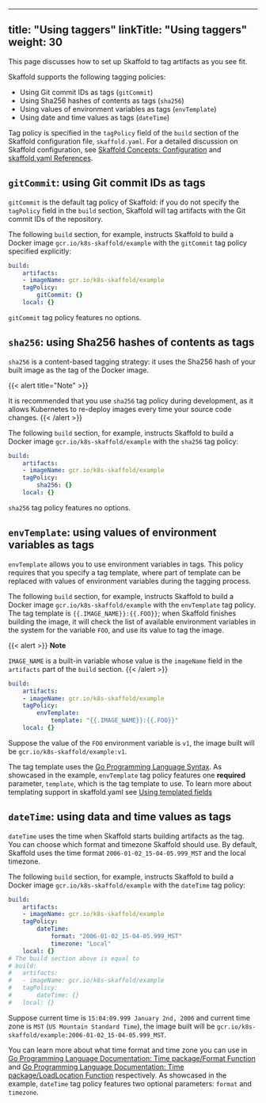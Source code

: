 
---
title: "Using taggers"
linkTitle: "Using taggers"
weight: 30
---

This page discusses how to set up Skaffold to tag artifacts as you see fit.

Skaffold supports the following tagging policies:

* Using Git commit IDs as tags (`gitCommit`)
* Using Sha256 hashes of contents as tags (`sha256`)
* Using values of environment variables as tags (`envTemplate`)
* Using date and time values as tags (`dateTime`)

Tag policy is specified in the `tagPolicy` field of the `build` section of the
Skaffold configuration file, `skaffold.yaml`. For a detailed discussion on
Skaffold configuration,
see [Skaffold Concepts: Configuration](/docs/concepts/#configuration) and
[skaffold.yaml References](/docs/references/config).

## `gitCommit`: using Git commit IDs as tags

`gitCommit` is the default tag policy of Skaffold: if you do not specify the
`tagPolicy` field in the `build` section, Skaffold will tag artifacts with
the Git commit IDs of the repository.

The following `build` section, for example, instructs Skaffold to build a
Docker image `gcr.io/k8s-skaffold/example` with the `gitCommit` tag policy
specified explicitly:

```yaml
build:
    artifacts:
    - imageName: gcr.io/k8s-skaffold/example
    tagPolicy:
        gitCommit: {}
    local: {}
```

`gitCommit` tag policy features no options.

## `sha256`: using Sha256 hashes of contents as tags

`sha256` is a content-based tagging strategy: it uses the Sha256 hash of
your built image as the tag of the Docker image.

{{< alert title="Note" >}} 

It is recommended that you use `sha256` tag policy during development, as
it allows Kubernetes to re-deploy images every time your source code changes.
{{< /alert >}}

The following `build` section, for example, instructs Skaffold to build a
Docker image `gcr.io/k8s-skaffold/example` with the `sha256` tag policy:

```yaml
build:
    artifacts:
    - imageName: gcr.io/k8s-skaffold/example
    tagPolicy:
        sha256: {}
    local: {}
```

`sha256` tag policy features no options.

## `envTemplate`: using values of environment variables as tags

`envTemplate` allows you to use environment variables in tags. This
policy requires that you specify a tag template, where part of template
can be replaced with values of environment variables during the tagging
process.

The following `build` section, for example, instructs Skaffold to build a
Docker image `gcr.io/k8s-skaffold/example` with the `envTemplate`
tag policy. The tag template is `{{.IMAGE_NAME}}:{{.FOO}}`; when Skaffold
finishes building the image, it will check the list of available environment
variables in the system for the variable `FOO`, and use its value to tag the
image.

{{< alert >}}
<b>Note</b><br> 

<code>IMAGE_NAME</code> is a built-in variable whose value is the <code>imageName</code> field in
the <code>artifacts</code> part of the <code>build</code> section.
{{< /alert >}}

```yaml
build:
    artifacts:
    - imageName: gcr.io/k8s-skaffold/example
    tagPolicy:
        envTemplate:
            template: "{{.IMAGE_NAME}}:{{.FOO}}"
    local: {}
```

Suppose the value of the `FOO` environment variable is `v1`, the image built
will be `gcr.io/k8s-skaffold/example:v1`.

The tag template uses the [Go Programming Language Syntax](https://golang.org/pkg/text/template/).
As showcased in the example, `envTemplate` tag policy features one
**required** parameter, `template`, which is the tag template to use. To learn more about templating support in skaffold.yaml see [Using templated fields](/docs/how-tos/templating)

## `dateTime`: using data and time values as tags

`dateTime` uses the time when Skaffold starts building artifacts as the
tag. You can choose which format and timezone Skaffold should use. By default,
Skaffold uses the time format `2006-01-02_15-04-05.999_MST` and the local
timezone.

The following `build` section, for example, instructs Skaffold to build a Docker
image `gcr.io/k8s-skaffold/example` with the `dateTime`
tag policy:

```yaml
build:
    artifacts:
    - imageName: gcr.io/k8s-skaffold/example
    tagPolicy:
        dateTime:
            format: "2006-01-02_15-04-05.999_MST"
            timezone: "Local"
    local: {}
# The build section above is equal to
# build:
#   artifacts:
#   - imageName: gcr.io/k8s-skaffold/example
#   tagPolicy:
#       dateTime: {}
#   local: {}
```

Suppose current time is `15:04:09.999 January 2nd, 2006` and current time zone
is `MST` (`US Mountain Standard Time`), the image built will
be `gcr.io/k8s-skaffold/example:2006-01-02_15-04-05.999_MST`.

You can learn more about what time format and time zone you can use in
[Go Programming Language Documentation: Time package/Format Function](https://golang.org/pkg/time/#Time.Format) and
[Go Programming Language Documentation: Time package/LoadLocation Function](https://golang.org/pkg/time/#LoadLocation) respectively. As showcased in the
example, `dateTime`
tag policy features two optional parameters: `format` and `timezone`.
